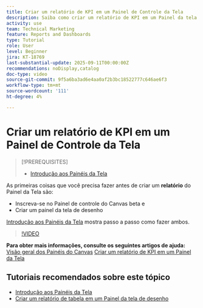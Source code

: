 ```yaml
---
title: Criar um relatório de KPI em um Painel de Controle da Tela
description: Saiba como criar um relatório de KPI em um Painel da tela.
activity: use
team: Technical Marketing
feature: Reports and Dashboards
type: Tutorial
role: User
level: Beginner
jira: KT-18769
last-substantial-update: 2025-09-11T00:00:00Z
recommendations: noDisplay,catalog
doc-type: video
source-git-commit: 9f5a6ba3ad6e4aa0af2b3bc18522777c646ae6f3
workflow-type: tm+mt
source-wordcount: '111'
ht-degree: 4%

---
```


# Criar um relatório de KPI em um Painel de Controle da Tela

>[!PREREQUISITES]
>
>* [Introdução aos Painéis da Tela](/help/reporting/canvas-dashboards/introduction-to-canvas-dashboards.md)

As primeiras coisas que você precisa fazer antes de criar um **relatório** do Painel da Tela são:

* Inscreva-se no Painel de controle do Canvas beta e
* Criar um painel da tela de desenho

[Introdução aos Painéis da Tela](/help/reporting/canvas-dashboards/introduction-to-canvas-dashboards.md) mostra passo a passo como fazer ambos.

>[!VIDEO](https://video.tv.adobe.com/v/3474847/?quality=12&learn=on&enablevpops&captions=por_br)

**Para obter mais informações, consulte os seguintes artigos de ajuda:**
[Visão geral dos Painéis do Canvas](https://experienceleague.adobe.com/pt-br/docs/workfront/using/reporting/canvas-dashboards/canvas-dashboards-overview)
[Criar um relatório de KPI em um Painel da Tela](https://experienceleague.adobe.com/pt-br/docs/workfront/using/reporting/canvas-dashboards/add-reports/build-kpi-report)

## Tutoriais recomendados sobre este tópico

* [Introdução aos Painéis da Tela](/help/reporting/canvas-dashboards/introduction-to-canvas-dashboards.md)
* [Criar um relatório de tabela em um Painel da tela de desenho](/help/reporting/canvas-dashboards/create-a-table-report-on-a-canvas-dashboard.md)
